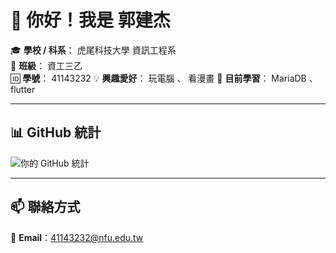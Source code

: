# 👋 你好！我是 郭建杰

🎓 **學校 / 科系**： 虎尾科技大學 資訊工程系  
🏫 **班級**： 資工三乙  
🆔 **學號**： 41143232 
💡 **興趣愛好**： 玩電腦 、 看漫畫 
🌱 **目前學習**： MariaDB 、 flutter  

---

## 📊 GitHub 統計
![你的 GitHub 統計](https://github-readme-stats.vercel.app/api?username=johnsonkuo2012&show_icons=true&theme=tokyonight)

---

## 📫 聯絡方式
📧 **Email**：41143232@nfu.edu.tw 
